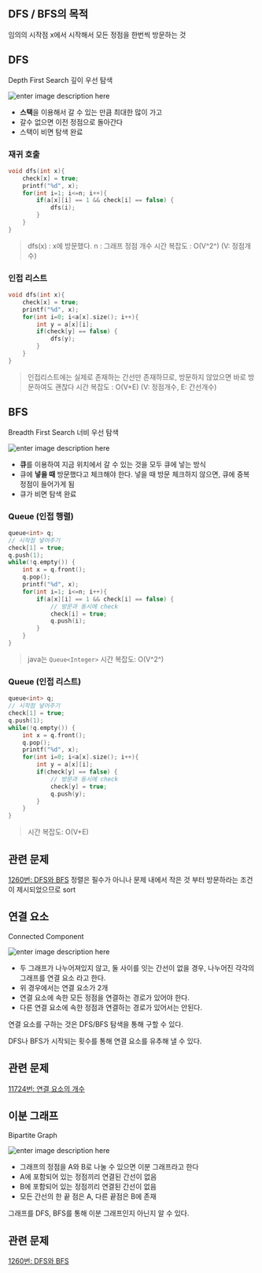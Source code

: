 ## DFS / BFS의 목적
임의의 시작점 x에서 시작해서 모든 정점을 한번씩 방문하는 것

## DFS
Depth First Search
깊이 우선 탐색

![enter image description here](https://cdn.filepicker.io/api/file/FXAmj6SjTYSMalugzkQw)
* **스택**을 이용해서 갈 수 있는 만큼 최대한 많이 가고 
* 갈수 없으면 이전 정점으로 돌아간다
* 스택이 비면 탐색 완료

### 재귀 호출
```c++
void dfs(int x){
	check[x] = true;
	printf("%d", x);
	for(int i=1; i<=n; i++){
		if(a[x][i] == 1 && check[i] == false) {
			dfs(i);
		}
	}
}
```
>dfs(x) : x에 방문했다.
>n : 그래프 정점 개수
>시간 복잡도 : O(V^2^)  (V: 정점개수)

### 인접 리스트
```c++
void dfs(int x){
	check[x] = true;
	printf("%d", x);
	for(int i=0; i<a[x].size(); i++){
		int y = a[x][i];
		if(check[y] == false) {
			dfs(y);
		}
	}
}
```
>인접리스트에는 실제로 존재하는 간선만 존재하므로, 방문하지 않았으면 바로 방문하여도 괜찮다
>시간 복잡도 : O(V+E) (V: 정점개수, E: 간선개수)

## BFS
Breadth First Search
너비 우선 탐색

![enter image description here](https://cdn.filepicker.io/api/file/6sBaBZQVuci45KJTlGQ9)

* **큐**를 이용하여 지금 위치에서 갈 수 있는 것을 모두 큐에 넣는 방식
* 큐에 **넣을 때** 방문했다고 체크해야 한다.
넣을 때 방문 체크하지 않으면, 큐에 중복 정점이 들어가게 됨
* 큐가 비면 탐색 완료

### Queue (인접 행렬)
```c++
queue<int> q;
// 시작점 넣어주기
check[1] = true;
q.push(1);
while(!q.empty()) {
	int x = q.front();
	q.pop();
	printf("%d", x);
	for(int i=1; i<=n; i++){
		if(a[x][i] == 1 && check[i] == false) {
			// 방문과 동시에 check
			check[i] = true;
			q.push(i);
		}
	}
}
```
>java는 `Queue<Integer>`
>시간 복잡도: O(V^2^)

### Queue (인접 리스트)
```c++
queue<int> q;
// 시작점 넣어주기
check[1] = true;
q.push(1);
while(!q.empty()) {
	int x = q.front();
	q.pop();
	printf("%d", x);
	for(int i=0; i<a[x].size(); i++){
		int y = a[x][i];
		if(check[y] == false) {
			// 방문과 동시에 check
			check[y] = true;
			q.push(y);
		}
	}
}
```
>시간 복잡도: O(V+E)

## 관련 문제
[1260번: DFS와 BFS](https://www.acmicpc.net/problem/1260)
정렬은 필수가 아니나 문제 내에서 작은 것 부터 방문하라는 조건이 제시되었으므로 sort

## 연결 요소
Connected Component

![enter image description here](https://t1.daumcdn.net/cfile/tistory/214DD33752D9233213)
* 두 그래프가 나누어져있지 않고, 둘 사이를 잇는 간선이 없을 경우, 나누어진 각각의 그래프를 연결 요소 라고 한다.
* 위 경우에서는 연결 요소가 2개
* 연결 요소에 속한 모든 정점을 연결하는 경로가 있어야 한다. 
* 다른 연결 요소에 속한 정점과 연결하는 경로가 있어서는 안된다.

연결 요소를 구하는 것은 DFS/BFS 탐색을 통해 구할 수 있다.

DFS나 BFS가 시작되는 횟수를 통해 연결 요소를 유추해 낼 수 있다.

## 관련 문제
[11724번: 연결 요소의 개수](https://www.acmicpc.net/problem/11724)


## 이분 그래프
Bipartite Graph

![enter image description here](https://t1.daumcdn.net/cfile/tistory/217915475819DCC20C)
* 그래프의 정점을 A와 B로 나눌 수 있으면 이분 그래프라고 한다
* A에 포함되어 있는 정점끼리 연결된 간선이 없음
* B에 포함되어 있는 정점끼리 연결된 간선이 없음
* 모든 간선의 한 끝 점은 A, 다른 끝점은 B에 존재

그래프를 DFS, BFS를 통해 이분 그래프인지 아닌지 알 수 있다.

## 관련 문제
[1260번: DFS와 BFS](https://www.acmicpc.net/problem/1707)
<!--stackedit_data:
eyJoaXN0b3J5IjpbOTMxOTE2NjE0LC0yNTU4MzQzNzYsLTIxMz
Y4MzAzMzcsMTk3ODA4NzcwOV19
-->